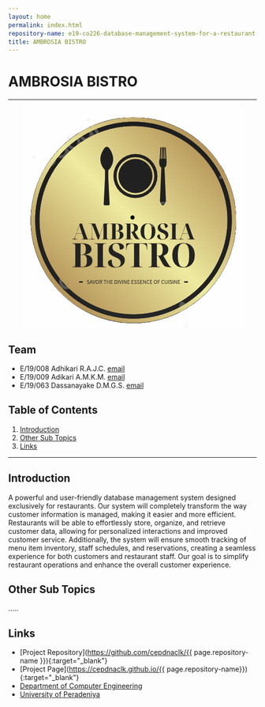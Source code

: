 ```yaml
---
layout: home
permalink: index.html
repository-name: e19-co226-database-management-system-for-a-restaurant
title: AMBROSIA BISTRO
---
```


[comment]: # "This is the standard layout for the project, but you can clean this and use your own template"

# AMBROSIA BISTRO

---
<p align="center"><img align="center" alt="GIF" src="./images/My_project.png"/></p>
<!-- 
This is a sample image, to show how to add images to your page. To learn more options, please refer [this](https://projects.ce.pdn.ac.lk/docs/faq/how-to-add-an-image/)
 -->

## Team
-  E/19/008 Adhikari R.A.J.C. [email](mailto:e19008@eng.pdn.ac.lk)
-  E/19/009 Adikari A.M.K.M. [email](mailto:e19009@eng.pdn.ac.lk)
-  E/19/063 Dassanayake D.M.G.S. [email](mailto:e19063@eng.pdn.ac.lk)

## Table of Contents
1. [Introduction](#introduction)
2. [Other Sub Topics](#other-sub-topics)
3. [Links](#links)

---

## Introduction

 A powerful and user-friendly database management system designed exclusively for restaurants. Our system will completely transform the way customer information is managed, making it easier and more efficient. Restaurants will be able to effortlessly store, organize, and retrieve customer data, allowing for personalized interactions and improved customer service. Additionally, the system will ensure smooth tracking of menu item inventory, staff schedules, and reservations, creating a seamless experience for both customers and restaurant staff. Our goal is to simplify restaurant operations and enhance the overall customer experience.

## Other Sub Topics

.....

## Links

- [Project Repository](https://github.com/cepdnaclk/{{ page.repository-name }}){:target="_blank"}
- [Project Page](https://cepdnaclk.github.io/{{ page.repository-name}}){:target="_blank"}
- [Department of Computer Engineering](http://www.ce.pdn.ac.lk/)
- [University of Peradeniya](https://eng.pdn.ac.lk/)


[//]: # (Please refer this to learn more about Markdown syntax)
[//]: # (https://github.com/adam-p/markdown-here/wiki/Markdown-Cheatsheet)
